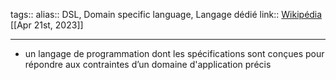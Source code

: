 tags::
alias:: DSL, Domain specific language, Langage dédié
link:: [Wikipédia](https://en.wikipedia.org/wiki/Domain-specific_language) 
[[Apr 21st, 2023]]
***

- un langage de programmation dont les spécifications sont conçues pour répondre aux contraintes d’un domaine d'application précis